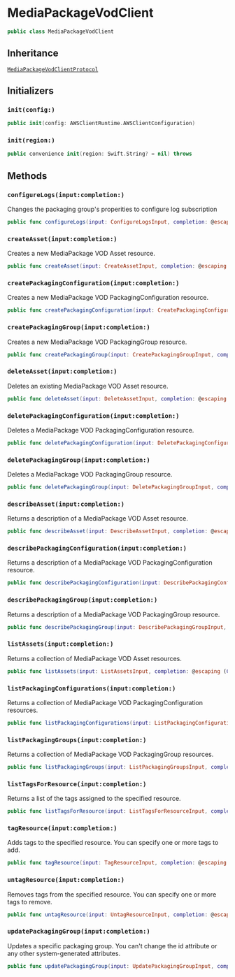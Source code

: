 # MediaPackageVodClient

``` swift
public class MediaPackageVodClient 
```

## Inheritance

[`MediaPackageVodClientProtocol`](/aws-sdk-swift/reference/0.x/AWSMediaPackageVod/MediaPackageVodClientProtocol)

## Initializers

### `init(config:)`

``` swift
public init(config: AWSClientRuntime.AWSClientConfiguration) 
```

### `init(region:)`

``` swift
public convenience init(region: Swift.String? = nil) throws 
```

## Methods

### `configureLogs(input:completion:)`

Changes the packaging group's properities to configure log subscription

``` swift
public func configureLogs(input: ConfigureLogsInput, completion: @escaping (ClientRuntime.SdkResult<ConfigureLogsOutputResponse, ConfigureLogsOutputError>) -> Void)
```

### `createAsset(input:completion:)`

Creates a new MediaPackage VOD Asset resource.

``` swift
public func createAsset(input: CreateAssetInput, completion: @escaping (ClientRuntime.SdkResult<CreateAssetOutputResponse, CreateAssetOutputError>) -> Void)
```

### `createPackagingConfiguration(input:completion:)`

Creates a new MediaPackage VOD PackagingConfiguration resource.

``` swift
public func createPackagingConfiguration(input: CreatePackagingConfigurationInput, completion: @escaping (ClientRuntime.SdkResult<CreatePackagingConfigurationOutputResponse, CreatePackagingConfigurationOutputError>) -> Void)
```

### `createPackagingGroup(input:completion:)`

Creates a new MediaPackage VOD PackagingGroup resource.

``` swift
public func createPackagingGroup(input: CreatePackagingGroupInput, completion: @escaping (ClientRuntime.SdkResult<CreatePackagingGroupOutputResponse, CreatePackagingGroupOutputError>) -> Void)
```

### `deleteAsset(input:completion:)`

Deletes an existing MediaPackage VOD Asset resource.

``` swift
public func deleteAsset(input: DeleteAssetInput, completion: @escaping (ClientRuntime.SdkResult<DeleteAssetOutputResponse, DeleteAssetOutputError>) -> Void)
```

### `deletePackagingConfiguration(input:completion:)`

Deletes a MediaPackage VOD PackagingConfiguration resource.

``` swift
public func deletePackagingConfiguration(input: DeletePackagingConfigurationInput, completion: @escaping (ClientRuntime.SdkResult<DeletePackagingConfigurationOutputResponse, DeletePackagingConfigurationOutputError>) -> Void)
```

### `deletePackagingGroup(input:completion:)`

Deletes a MediaPackage VOD PackagingGroup resource.

``` swift
public func deletePackagingGroup(input: DeletePackagingGroupInput, completion: @escaping (ClientRuntime.SdkResult<DeletePackagingGroupOutputResponse, DeletePackagingGroupOutputError>) -> Void)
```

### `describeAsset(input:completion:)`

Returns a description of a MediaPackage VOD Asset resource.

``` swift
public func describeAsset(input: DescribeAssetInput, completion: @escaping (ClientRuntime.SdkResult<DescribeAssetOutputResponse, DescribeAssetOutputError>) -> Void)
```

### `describePackagingConfiguration(input:completion:)`

Returns a description of a MediaPackage VOD PackagingConfiguration resource.

``` swift
public func describePackagingConfiguration(input: DescribePackagingConfigurationInput, completion: @escaping (ClientRuntime.SdkResult<DescribePackagingConfigurationOutputResponse, DescribePackagingConfigurationOutputError>) -> Void)
```

### `describePackagingGroup(input:completion:)`

Returns a description of a MediaPackage VOD PackagingGroup resource.

``` swift
public func describePackagingGroup(input: DescribePackagingGroupInput, completion: @escaping (ClientRuntime.SdkResult<DescribePackagingGroupOutputResponse, DescribePackagingGroupOutputError>) -> Void)
```

### `listAssets(input:completion:)`

Returns a collection of MediaPackage VOD Asset resources.

``` swift
public func listAssets(input: ListAssetsInput, completion: @escaping (ClientRuntime.SdkResult<ListAssetsOutputResponse, ListAssetsOutputError>) -> Void)
```

### `listPackagingConfigurations(input:completion:)`

Returns a collection of MediaPackage VOD PackagingConfiguration resources.

``` swift
public func listPackagingConfigurations(input: ListPackagingConfigurationsInput, completion: @escaping (ClientRuntime.SdkResult<ListPackagingConfigurationsOutputResponse, ListPackagingConfigurationsOutputError>) -> Void)
```

### `listPackagingGroups(input:completion:)`

Returns a collection of MediaPackage VOD PackagingGroup resources.

``` swift
public func listPackagingGroups(input: ListPackagingGroupsInput, completion: @escaping (ClientRuntime.SdkResult<ListPackagingGroupsOutputResponse, ListPackagingGroupsOutputError>) -> Void)
```

### `listTagsForResource(input:completion:)`

Returns a list of the tags assigned to the specified resource.

``` swift
public func listTagsForResource(input: ListTagsForResourceInput, completion: @escaping (ClientRuntime.SdkResult<ListTagsForResourceOutputResponse, ListTagsForResourceOutputError>) -> Void)
```

### `tagResource(input:completion:)`

Adds tags to the specified resource. You can specify one or more tags to add.

``` swift
public func tagResource(input: TagResourceInput, completion: @escaping (ClientRuntime.SdkResult<TagResourceOutputResponse, TagResourceOutputError>) -> Void)
```

### `untagResource(input:completion:)`

Removes tags from the specified resource. You can specify one or more tags to remove.

``` swift
public func untagResource(input: UntagResourceInput, completion: @escaping (ClientRuntime.SdkResult<UntagResourceOutputResponse, UntagResourceOutputError>) -> Void)
```

### `updatePackagingGroup(input:completion:)`

Updates a specific packaging group. You can't change the id attribute or any other system-generated attributes.

``` swift
public func updatePackagingGroup(input: UpdatePackagingGroupInput, completion: @escaping (ClientRuntime.SdkResult<UpdatePackagingGroupOutputResponse, UpdatePackagingGroupOutputError>) -> Void)
```
